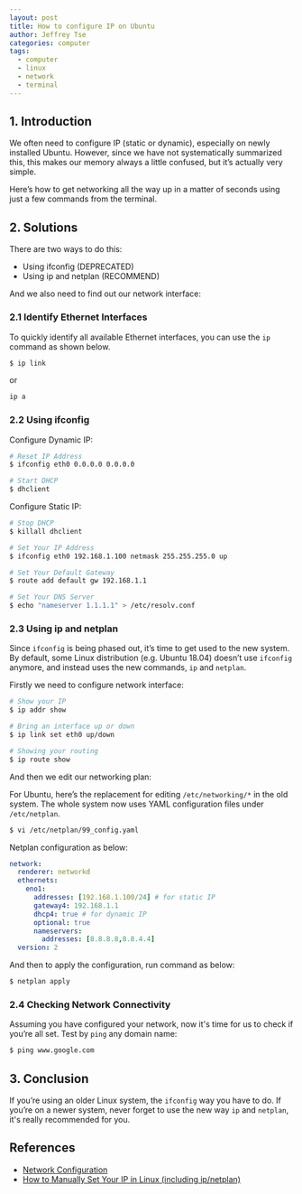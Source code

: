 ```yaml
---
layout: post
title: How to configure IP on Ubuntu
author: Jeffrey Tse
categories: computer
tags:
  - computer
  - linux
  - network
  - terminal
---
```


## 1. Introduction

We often need to configure IP (static or dynamic), especially on newly
installed Ubuntu. However, since we have not systematically summarized
this, this makes our memory always a little confused, but it’s actually
very simple.

Here’s how to get networking all the way up in a matter of seconds
using just a few commands from the terminal.

## 2. Solutions

There are two ways to do this:

- Using ifconfig (DEPRECATED)
- Using ip and netplan (RECOMMEND)

And we also need to find out our network interface:

### 2.1 Identify Ethernet Interfaces

To quickly identify all available Ethernet interfaces, you can use the
`ip` command as shown below.

```bash
$ ip link
```

or

```bash
ip a
```

### 2.2 Using ifconfig

Configure Dynamic IP:

```bash
# Reset IP Address
$ ifconfig eth0 0.0.0.0 0.0.0.0

# Start DHCP
$ dhclient
```

Configure Static IP:

```bash
# Stop DHCP
$ killall dhclient

# Set Your IP Address
$ ifconfig eth0 192.168.1.100 netmask 255.255.255.0 up

# Set Your Default Gateway
$ route add default gw 192.168.1.1

# Set Your DNS Server
$ echo "nameserver 1.1.1.1" > /etc/resolv.conf
```

### 2.3 Using ip and netplan

Since `ifconfig` is being phased out, it’s time to get used to the
new system. By default, some Linux distribution (e.g. Ubuntu 18.04)
doesn’t use `ifconfig` anymore, and instead uses the new commands,
`ip` and `netplan`.

Firstly we need to configure network interface:

```bash
# Show your IP
$ ip addr show

# Bring an interface up or down
$ ip link set eth0 up/down

# Showing your routing
$ ip route show
```

And then we edit our networking plan:

For Ubuntu, here’s the replacement for editing `/etc/networking/*`
in the old system. The whole system now uses YAML configuration
files under `/etc/netplan`.

```bash
$ vi /etc/netplan/99_config.yaml
```

Netplan configuration as below:

```yaml
network:
  renderer: networkd
  ethernets:
    eno1:
      addresses: [192.168.1.100/24] # for static IP
      gateway4: 192.168.1.1
      dhcp4: true # for dynamic IP
      optional: true
      nameservers:
        addresses: [8.8.8.8,8.8.4.4]
  version: 2
```

And then to apply the configuration, run command as below:

```bash
$ netplan apply
```

### 2.4 Checking Network Connectivity

Assuming you have configured your network, now it's time for us to
check if you’re all set. Test by `ping` any domain name:

```bash
$ ping www.google.com
```

## 3. Conclusion

If you’re using an older Linux system, the `ifconfig` way you have
to do. If you’re on a newer system, never forget to use the new way `ip`
and `netplan`, it's really recommended for you.

## References

- [Network Configuration](https://ubuntu.com/server/docs/network-configuration)
- [How to Manually Set Your IP in Linux (including ip/netplan)](https://danielmiessler.com/study/manually-set-ip-linux/)

